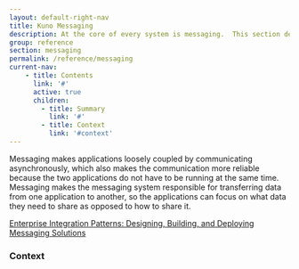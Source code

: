 ```yaml
---
layout: default-right-nav
title: Kuno Messaging
description: At the core of every system is messaging.  This section describes the basic building blocks.
group: reference
section: messaging
permalink: /reference/messaging
current-nav:
    - title: Contents
      link: '#'        
      active: true
      children:
        - title: Summary
          link: '#'
        - title: Context
          link: '#context'
---
```


Messaging makes applications loosely coupled by communicating asynchronously, which also makes the communication more reliable because the two applications do not have to be running at the same time. Messaging makes the messaging system responsible for transferring data from one application to another, so the applications can focus on what data they need to share as opposed to how to share it.

[Enterprise Integration Patterns: Designing, Building, and Deploying Messaging Solutions](https://www.safaribooksonline.com/library/view/enterprise-integration-patterns/0321200683/)

### Context
